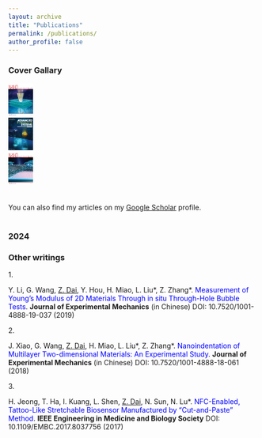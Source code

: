 ```yaml
---
layout: archive
title: "Publications"
permalink: /publications/
author_profile: false
---
```

<h3>Cover Gallary</h3>
<div><img src="/images/publications/Cover_2024NL.png" width="50"></div><div><img src="/images/publications/Cover_2024_AIS.png" width="50"></div><div><img src="/images/publications/Cover_2023NL.jpg" width="50"></div>
<br>
<br>
You can also find my articles on my <a href="https://scholar.google.com/citations?user=23XDhOwAAAAJ&hl=en">Google Scholar</a> profile.
<br>
<br>
<h3>2024</h3>

<h3>Other writings</h3>
1. <p>Y. Li, G. Wang, <u>Z. Dai</u>, Y. Hou, H. Miao, L. Liu*, Z. Zhang*. <a href="https://doi.org/10.7520/1001-4888-19-037" style="text-decoration:none;color:Blue;">Measurement of Young’s Modulus of 2D Materials Through in situ Through-Hole Bubble Tests</a>. <b>Journal of Experimental Mechanics</b> (in Chinese) DOI: 10.7520/1001-4888-19-037 (2019)</p>
2. <p>J. Xiao, G. Wang, <u>Z. Dai</u>, H. Miao, L. Liu*, Z. Zhang*. <a href="https://doi.org/10.7520/1001-4888-18-061" style="text-decoration:none;color:Blue;">Nanoindentation of Multilayer Two-dimensional Materials: An Experimental Study</a>. <b>Journal of Experimental Mechanics</b> (in Chinese) DOI: 10.7520/1001-4888-18-061 (2018)</p>
3. <p>H. Jeong, T. Ha, I. Kuang, L. Shen, <u>Z. Dai</u>, N. Sun, N. Lu*. <a href="https://doi.org/10.1109/EMBC.2017.8037756" style="text-decoration:none;color:Blue;">NFC-Enabled, Tattoo-Like Stretchable Biosensor Manufactured by “Cut-and-Paste” Method</a>. <b>IEEE Engineering in Medicine and Biology Society</b> DOI: 10.1109/EMBC.2017.8037756 (2017)</p>


